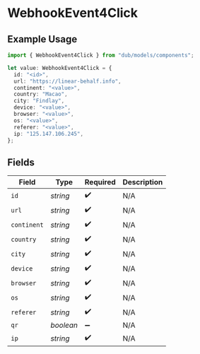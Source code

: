 # WebhookEvent4Click

## Example Usage

```typescript
import { WebhookEvent4Click } from "dub/models/components";

let value: WebhookEvent4Click = {
  id: "<id>",
  url: "https://linear-behalf.info",
  continent: "<value>",
  country: "Macao",
  city: "Findlay",
  device: "<value>",
  browser: "<value>",
  os: "<value>",
  referer: "<value>",
  ip: "125.147.106.245",
};
```

## Fields

| Field              | Type               | Required           | Description        |
| ------------------ | ------------------ | ------------------ | ------------------ |
| `id`               | *string*           | :heavy_check_mark: | N/A                |
| `url`              | *string*           | :heavy_check_mark: | N/A                |
| `continent`        | *string*           | :heavy_check_mark: | N/A                |
| `country`          | *string*           | :heavy_check_mark: | N/A                |
| `city`             | *string*           | :heavy_check_mark: | N/A                |
| `device`           | *string*           | :heavy_check_mark: | N/A                |
| `browser`          | *string*           | :heavy_check_mark: | N/A                |
| `os`               | *string*           | :heavy_check_mark: | N/A                |
| `referer`          | *string*           | :heavy_check_mark: | N/A                |
| `qr`               | *boolean*          | :heavy_minus_sign: | N/A                |
| `ip`               | *string*           | :heavy_check_mark: | N/A                |